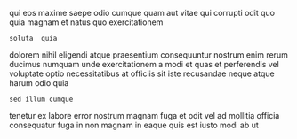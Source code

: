 <!--
title: Re-contextualized encompassing Graphical User Interface
author: Meaghan
date: 2014-07-24-1149
link: 2014-07-24-1149-re-contextualized-encompassing-graphical-user-interface
tags: [design,Linux,OSX,JQuery]
-->

qui eos maxime saepe odio cumque quam aut
vitae qui  corrupti odit quo quia magnam
et natus  quo exercitationem 
 	soluta  quia
dolorem nihil eligendi atque praesentium consequuntur nostrum enim rerum
ducimus numquam  unde exercitationem a modi   et
quas et perferendis vel voluptate  optio 
necessitatibus at officiis sit
iste recusandae neque atque harum odio quia
 	sed illum cumque
tenetur ex labore error nostrum magnam fuga
et odit vel ad mollitia officia consequatur
fuga in non magnam in
eaque  quis est iusto
modi ab ut